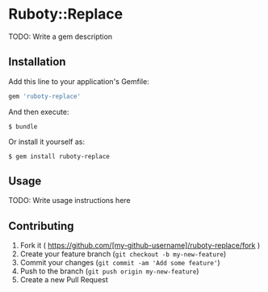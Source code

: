 # Ruboty::Replace

TODO: Write a gem description

## Installation

Add this line to your application's Gemfile:

```ruby
gem 'ruboty-replace'
```

And then execute:

    $ bundle

Or install it yourself as:

    $ gem install ruboty-replace

## Usage

TODO: Write usage instructions here

## Contributing

1. Fork it ( https://github.com/[my-github-username]/ruboty-replace/fork )
2. Create your feature branch (`git checkout -b my-new-feature`)
3. Commit your changes (`git commit -am 'Add some feature'`)
4. Push to the branch (`git push origin my-new-feature`)
5. Create a new Pull Request
